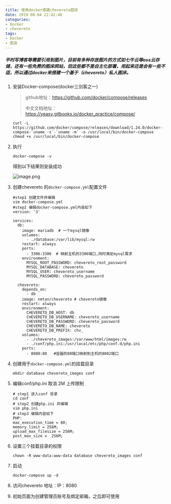 ```yaml
---
title: 使用docker搭建chevereto图床
date: 2019-08-04 22:42:48
categories:
- Docker
- chevereto
tags:
- Docker
- 图床
---
```

##### 平时写博客等需要引用到图片，目前有多种存放图片的方式如七牛云等oss云存储，还有一些免费的图床网站，但这些都不是自主化部署，用起来还是会有一些不适，所以通过docker来搭建一个基于（chevereto）私人图床。

1. 安装Docker-compose(docker三剑客之一)

   > github地址：https://github.com/docker/compose/releases
   >
   > 中文文档地址：https://yeasy.gitbooks.io/docker_practice/compose/

   ```shell
   curl -L https://github.com/docker/compose/releases/download/1.24.0/docker-compose-`uname -s`-`uname -m` -o /usr/local/bin/docker-compose
   chmod +x /usr/local/bin/docker-compose
   ```

<!--more-->   

2. 执行

   ```shell
   docker-compose -v
   ```

   得到以下结果则安装成功
   
   ![image.png](https://chevereto.zhuangzexin.top/images/2019/08/04/image.png)


3. 创建chevereto 的`docker-compose.yml`配置文件

   ```shell
   #step1 创建文件并编辑
   vim docker-compose.yml  
   #step2 编辑docker-compose.yml内容如下
   version: '3'    
   
   services:
     db:
       image: mariadb  # 一个mysql镜像
       volumes:
         - ./database:/var/lib/mysql:rw
       restart: always
       ports:
         - 3306:3306  # 映射主机的3306端口,同时满足mysql需求
       environment:
         MYSQL_ROOT_PASSWORD: chevereto_root_password
         MYSQL_DATABASE: chevereto
         MYSQL_USER: chevereto_username
         MYSQL_PASSWORD: chevereto_password
   
     chevereto:
       depends_on:
         - db
       image: nmtan/chevereto # chevereto镜像
       restart: always
       environment:
         CHEVERETO_DB_HOST: db
         CHEVERETO_DB_USERNAME: chevereto_username
         CHEVERETO_DB_PASSWORD: chevereto_password
         CHEVERETO_DB_NAME: chevereto
         CHEVERETO_DB_PREFIX: chv_
       volumes:
         - ./chevereto_images:/var/www/html/images:rw
         - ./conf/php.ini:/usr/local/etc/php/conf.d/php.ini
       ports:
         - 8080:80   #容器的80端口映射到主机的8082端口
   ```

   

4. 创建用于`docker-compose.yml`的挂载目录

   ```shell
   mkdir database chevereto_images conf
   ```

   

5. 编辑conf/php.ini  取消 2M 上传限制

   ```shell
   # step1 进入conf 目录
   cd conf 
   # step2 创建php.ini 并编辑
   vim php.ini
   # step3 编辑内容如下
   PHP:
   max_execution_time = 60;
   memory_limit = 256M;
   upload_max_filesize = 256M;
   post_max_size =  256M;
   
   ```

6. 设置三个挂载目录的权限

   ```shell
   chown -R www-data:www-data database chevereto_images conf
   ```

   

7. 启动

   ```shell
   docker-compose up -d
   ```

   

8. 访问chevereto 地址：IP：8080

9. 初始页面为创建管理员账号及绑定邮箱，之后即可使用
